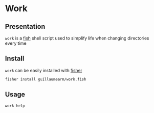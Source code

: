# Work

## Presentation
`work` is a [fish](https://fishshell.com) shell script used to simplify life when changing directories every time

## Install
`work` can be easily installed with [fisher](https://github.com/jorgebucaran/fisher)

```bash
fisher install guillaumearm/work.fish
```

## Usage
```bash
work help
```


